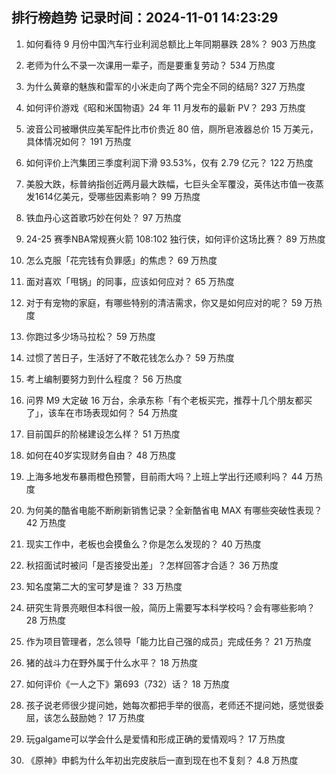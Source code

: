 
## 排行榜趋势 记录时间：2024-11-01 14:23:29
  
  1. 如何看待 9 月份中国汽车行业利润总额比上年同期暴跌 28%？ 903 万热度
    
  2. 老师为什么不录一次课用一辈子，而是要重复劳动？ 534 万热度
    
  3. 为什么黄章的魅族和雷军的小米走向了两个完全不同的结局? 327 万热度
    
  4. 如何评价游戏《昭和米国物语》24 年 11 月发布的最新 PV？ 293 万热度
    
  5. 波音公司被曝供应美军配件比市价贵近 80 倍，厕所皂液器总价 15 万美元，具体情况如何？ 191 万热度
    
  6. 如何评价上汽集团三季度利润下滑 93.53%，仅有 2.79 亿元？ 122 万热度
    
  7. 美股大跌，标普纳指创近两月最大跌幅，七巨头全军覆没，英伟达市值一夜蒸发1614亿美元，受哪些因素影响？ 99 万热度
    
  8. 铁血丹心这首歌巧妙在何处？ 97 万热度
    
  9. 24-25 赛季NBA常规赛火箭 108:102 独行侠，如何评价这场比赛？ 89 万热度
    
  10. 怎么克服「花完钱有负罪感」的焦虑？ 69 万热度
    
  11. 面对喜欢「甩锅」的同事，应该如何应对？ 65 万热度
    
  12. 对于有宠物的家庭，有哪些特别的清洁需求，你又是如何应对的呢？ 59 万热度
    
  13. 你跑过多少场马拉松？ 59 万热度
    
  14. 过惯了苦日子，生活好了不敢花钱怎么办？ 59 万热度
    
  15. 考上编制要努力到什么程度？ 56 万热度
    
  16. 问界 M9 大定破 16 万台，余承东称「有个老板买完，推荐十几个朋友都买了」，该车在市场表现如何？ 54 万热度
    
  17. 目前国乒的阶梯建设怎么样？ 51 万热度
    
  18. 如何在40岁实现财务自由？ 48 万热度
    
  19. 上海多地发布暴雨橙色预警，目前雨大吗？上班上学出行还顺利吗？ 44 万热度
    
  20. 为何美的酷省电能不断刷新销售记录？全新酷省电 MAX 有哪些突破性表现？ 42 万热度
    
  21. 现实工作中，老板也会摸鱼么？你是怎么发现的？ 40 万热度
    
  22. 秋招面试时被问「是否接受出差」？怎样回答才合适？ 36 万热度
    
  23. 知名度第二大的宝可梦是谁？ 33 万热度
    
  24. 研究生背景亮眼但本科很一般，简历上需要写本科学校吗？会有哪些影响？ 28 万热度
    
  25. 作为项目管理者，怎么领导「能力比自己强的成员」完成任务？ 21 万热度
    
  26. 猪的战斗力在野外属于什么水平？ 18 万热度
    
  27. 如何评价《一人之下》第693（732）话？ 18 万热度
    
  28. 孩子说老师很少提问她，她每次都把手举的很高，老师还不提问她，感觉很委屈，该怎么鼓励她？ 17 万热度
    
  29. 玩galgame可以学会什么是爱情和形成正确的爱情观吗？ 17 万热度
    
  30. 《原神》申鹤为什么年初出完皮肤后一直到现在也不复刻？ 4.8 万热度
    